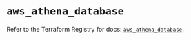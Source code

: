 # `aws_athena_database`

Refer to the Terraform Registry for docs: [`aws_athena_database`](https://registry.terraform.io/providers/hashicorp/aws/5.69.0/docs/resources/athena_database).
